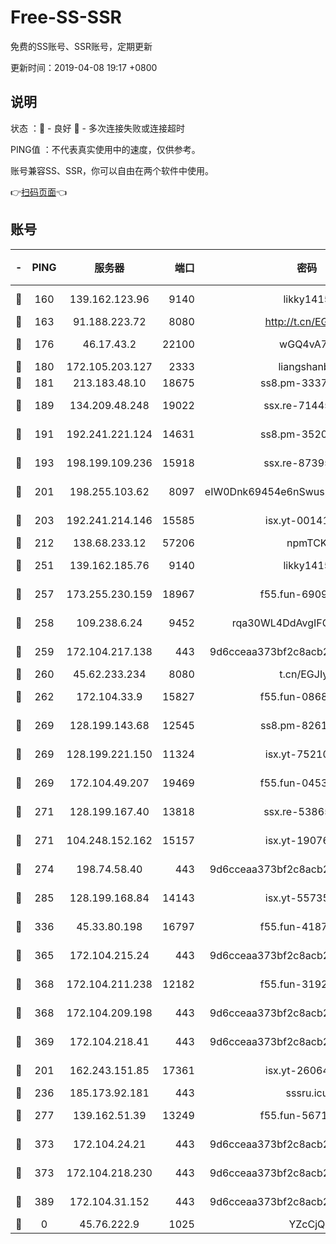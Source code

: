 # Free-SS-SSR

免费的SS账号、SSR账号，定期更新

更新时间：2019-04-08 19:17 +0800

## 说明

状态     ：🙂 - 良好 🙁 - 多次连接失败或连接超时

PING值   ：不代表真实使用中的速度，仅供参考。

账号兼容SS、SSR，你可以自由在两个软件中使用。

👉[扫码页面](https://liesauer.github.io/Free-SS-SSR/)👈

## 账号

|-|PING|服务器|端口|密码|加密方式|区域|
|:----:|:----:|:-----:|-----:|:----:|:----:|:----:|
|🙂|160|139.162.123.96|9140|likky1415|aes-256-cfb|JP|
|🙂|163|91.188.223.72|8080|http://t.cn/EGJIyrl|rc4-md5|RU|
|🙂|176|46.17.43.2|22100|wGQ4vA7D|aes-256-gcm|RU|
|🙂|180|172.105.203.127|2333|liangshanbo|chacha20|JP|
|🙂|181|213.183.48.10|18675|ss8.pm-33373916|rc4-md5|RU|
|🙂|189|134.209.48.248|19022|ssx.re-71445083|aes-256-cfb|US|
|🙂|191|192.241.221.124|14631|ss8.pm-35207592|aes-256-cfb|US|
|🙂|193|198.199.109.236|15918|ssx.re-87395582|aes-256-cfb|US|
|🙂|201|198.255.103.62|8097|eIW0Dnk69454e6nSwuspv9DmS201tQ0D|aes-256-cfb|US|
|🙂|203|192.241.214.146|15585|isx.yt-00141221|aes-256-cfb|US|
|🙂|212|138.68.233.12|57206|npmTCK|rc4-md5|US|
|🙂|251|139.162.185.76|9140|likky1415|aes-256-cfb|DE|
|🙂|257|173.255.230.159|18967|f55.fun-69097414|aes-256-cfb|US|
|🙂|258|109.238.6.24|9452|rqa30WL4DdAvgIFG6Fs3znzTa|aes-256-cfb|FR|
|🙂|259|172.104.217.138|443|9d6cceaa373bf2c8acb22e60b6a58be6|aes-256-cfb|US|
|🙂|260|45.62.233.234|8080|t.cn/EGJIyrl|rc4-md5|CA|
|🙂|262|172.104.33.9|15827|f55.fun-08683608|aes-256-cfb|SG|
|🙂|269|128.199.143.68|12545|ss8.pm-82618687|aes-256-cfb|SG|
|🙂|269|128.199.221.150|11324|isx.yt-75210873|aes-256-cfb|SG|
|🙂|269|172.104.49.207|19469|f55.fun-04534559|aes-256-cfb|SG|
|🙂|271|128.199.167.40|13818|ssx.re-53865653|aes-256-cfb|SG|
|🙂|271|104.248.152.162|15157|isx.yt-19076335|aes-256-cfb|SG|
|🙂|274|198.74.58.40|443|9d6cceaa373bf2c8acb22e60b6a58be6|aes-256-cfb|US|
|🙂|285|128.199.168.84|14143|isx.yt-55735474|aes-256-cfb|SG|
|🙂|336|45.33.80.198|16797|f55.fun-41876609|aes-256-cfb|US|
|🙂|365|172.104.215.24|443|9d6cceaa373bf2c8acb22e60b6a58be6|aes-256-cfb|US|
|🙂|368|172.104.211.238|12182|f55.fun-31928569|aes-256-cfb|US|
|🙂|368|172.104.209.198|443|9d6cceaa373bf2c8acb22e60b6a58be6|aes-256-cfb|US|
|🙂|369|172.104.218.41|443|9d6cceaa373bf2c8acb22e60b6a58be6|aes-256-cfb|US|
|🙂|201|162.243.151.85|17361|isx.yt-26064605|aes-256-cfb|US|
|🙂|236|185.173.92.181|443|sssru.icu|rc4-md5|RU|
|🙂|277|139.162.51.39|13249|f55.fun-56718065|aes-256-cfb|SG|
|🙂|373|172.104.24.21|443|9d6cceaa373bf2c8acb22e60b6a58be6|aes-256-cfb|US|
|🙂|373|172.104.218.230|443|9d6cceaa373bf2c8acb22e60b6a58be6|aes-256-cfb|US|
|🙂|389|172.104.31.152|443|9d6cceaa373bf2c8acb22e60b6a58be6|aes-256-cfb|US|
|🙁|0|45.76.222.9|1025|YZcCjQ|rc4-md5|JP|
